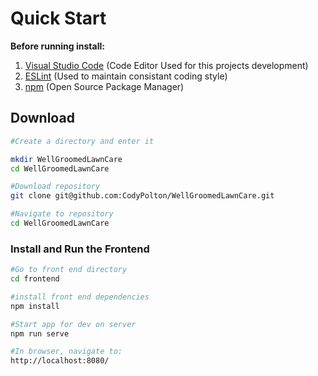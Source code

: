 # Quick Start

**Before running install:**
1. [Visual Studio Code](https://code.visualstudio.com/download) (Code Editor Used for this projects development)
2. [ESLint](https://marketplace.visualstudio.com/items?itemName=dbaeumer.vscode-eslint) (Used to maintain consistant coding style)
3. [npm](https://www.npmjs.com/get-npm) (Open Source Package Manager)

## Download

```bash
#Create a directory and enter it

mkdir WellGroomedLawnCare
cd WellGroomedLawnCare

#Download repository
git clone git@github.com:CodyPolton/WellGroomedLawnCare.git

#Navigate to repository
cd WellGroomedLawnCare
```

### Install and Run the Frontend

```bash
#Go to front end directory
cd frontend

#install front end dependencies
npm install

#Start app for dev on server
npm run serve

#In browser, navigate to:
http://localhost:8080/
```